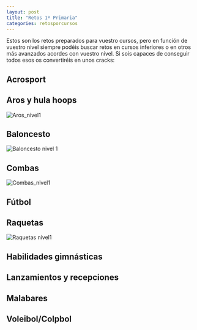 ```yaml
---
layout: post
title: "Retos 1º Primaria"
categories: retosporcursos
---
```


Estos son los retos preparados para vuestro cursos, pero en función de vuestro nivel siempre podéis buscar retos en cursos inferiores o en otros más avanzados acordes con vuestro nivel. Si sois capaces de conseguir todos esos os convertiréis en unos cracks:

## Acrosport

## Aros y hula hoops

![Aros_nivel1](../images_text/aros_nivel_1_compressed.jpg)

## Baloncesto

![Baloncesto nivel 1](../basket_nivel_01_compressed.jpg)

## Combas

![Combas_nivel1](../images_text/comba_nivel_1_compressed.jpg)

## Fútbol

## Raquetas

![Raquetas nivel1](../images_text/raquetas_nivel_1_compressed.jpg)


## Habilidades gimnásticas



## Lanzamientos y recepciones

## Malabares

## Voleibol/Colpbol
